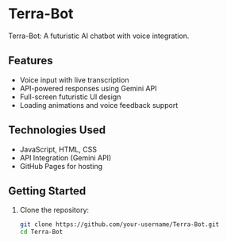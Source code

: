 # Terra-Bot
Terra-Bot: A futuristic AI chatbot with voice integration.

## Features
- Voice input with live transcription
- API-powered responses using Gemini API
- Full-screen futuristic UI design
- Loading animations and voice feedback support

## Technologies Used
- JavaScript, HTML, CSS
- API Integration (Gemini API)
- GitHub Pages for hosting

## Getting Started
1. Clone the repository:  
   ```bash
   git clone https://github.com/your-username/Terra-Bot.git
   cd Terra-Bot
